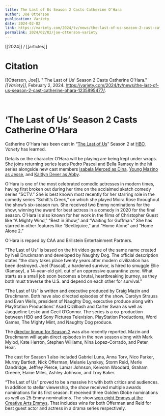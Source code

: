 ```yaml
---
title: The Last of Us Season 2 Casts Catherine O’Hara
author: Joe Otterson
publication: Variety
date: 2024-02-02
link: https://variety.com/2024/tv/news/the-last-of-us-season-2-cast-catherine-ohara-1235895477/
permalink: 2024/02/02/joe-otterson-variety
---
```


[[2024]] / [[articles]]

# Citation

[[Otterson, Joe]]. "‘The Last of Us’ Season 2 Casts Catherine O’Hara." *[[Variety]]*, February 2, 2024. <https://variety.com/2024/tv/news/the-last-of-us-season-2-cast-catherine-ohara-1235895477/>.

<br>

# ‘The Last of Us’ Season 2 Casts Catherine O’Hara

Catherine O’Hara has been cast in “[The Last of Us](https://variety.com/t/the-last-of-us/)” Season 2 at [HBO](https://variety.com/t/hbo/), _Variety_ has learned.

Details on the character O’Hara will be playing are being kept under wraps. She joins returning series leads Pedro Pascal and Bella Ramsey in the hit series alongside new cast members [Isabela Merced as Dina](https://variety.com/2024/tv/news/last-of-us-season-2-cast-isabela-merced-dina-1235868899/), [Young Mazino as Jesse](https://variety.com/2024/tv/news/last-of-us-season-2-cast-young-mazino-jesse-1235866961/), and [Kaitlyn Dever as Abby](https://variety.com/2024/tv/news/last-of-us-season-2-cast-kaitlyn-dever-abby-1235866127/).

O’Hara is one of the most celebrated comedic actresses in modern times, having first broken out during her time on the acclaimed sketch comedy series “SCTV.” She is best known most recently for her starring role in the comedy series “Schitt’s Creek,” on which she played Moira Rose throughout the show’s six-season run. She received two Emmy nominations for the show, winning the award for best actress in a comedy in 2020 for the final season. O’Hara is also known for her work in the films of Christopher Guest like “A Mighty Wind,” “Best in Show,” and “Waiting for Guffman.” She has starred in other features like “Beetlejuice,” and “Home Alone” and “Home Alone 2.”

O’Hara is repped by CAA and Brillstein Entertainment Partners.

“The Last of Us” is based on the hit video game of the same name created by Neil Druckmann and developed by Naughty Dog. The official description states “the story takes place twenty years after modern civilization has been destroyed. Joel (Pascal), a hardened survivor, is hired to smuggle Ellie (Ramsey), a 14-year-old girl, out of an oppressive quarantine zone. What starts as a small job soon becomes a brutal, heartbreaking journey, as they both must traverse the U.S. and depend on each other for survival.”

“The Last of Us” is written and executive produced by Craig Mazin and Druckmann. Both have also directed episodes of the show. Carolyn Strauss and Evan Wells, president of Naughty Dog, executive produce along with PlayStation Productions’ Asad Qizilbash and Carter Swan as well as Jacqueline Lesko and Cecil O’Connor. The series is a co-production between HBO and Sony Pictures Television. PlayStation Productions, Word Games, The Mighty Mint, and Naughty Dog produce.

The [director lineup for Season 2](https://variety.com/2024/tv/news/last-of-us-season-2-directors-mark-mylod-kate-herron-1235888172/) was also recently reported. Mazin and Druckmann will again direct episodes in the new season along with Mark Mylod, Kate Herron, Stephen Williams, Nina Lopez-Corrado, and Peter Hoar.

The cast for Season 1 also included Gabriel Luna, Anna Torv, Nico Parker, Murray Bartlett, Nick Offerman, Melanie Lynskey, Storm Reid, Merle Dandridge, Jeffrey Pierce, Lamar Johnson, Keivonn Woodard, Graham Greene, Elaine Miles, Ashley Johnson, and Troy Baker.

“The Last of Us” proved to be a massive hit with both critics and audiences. In addition to stellar viewership, the show received multiple awards nominations for its first season. It received three Golden Globe nominations as well as 25 Emmy nominations. The show [won eight Emmys at the Creative Arts Emmys](https://variety.com/2023/tv/news/the-last-of-us-season-1-finale-ratings-viewers-1235551465/#:~:text=Popular%20on%20Variety,ABC's%20telecast%20of%20the%20Oscars.). That includes wins for both Offerman and Reid for best guest actor and actress in a drama series respectively.
